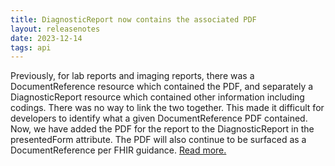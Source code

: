 ```yaml
---
title: DiagnosticReport now contains the associated PDF
layout: releasenotes
date: 2023-12-14
tags: api 
---
```


Previously, for lab reports and imaging reports, there was a DocumentReference resource which contained the PDF, and separately a DiagnosticReport resource which contained other information including codings. There was no way to link the two together. This made it difficult for developers to identify what a given DocumentReference PDF contained. Now, we have added the PDF for the report to the DiagnosticReport in the presentedForm attribute. The PDF will also continue to be surfaced as a DocumentReference per FHIR guidance. [Read more.](/api/diagnosticreport/)